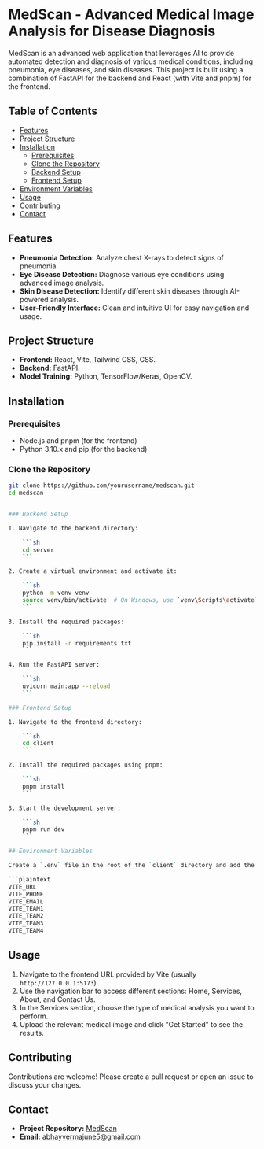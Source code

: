 # MedScan - Advanced Medical Image Analysis for Disease Diagnosis

MedScan is an advanced web application that leverages AI to provide automated detection and diagnosis of various medical conditions, including pneumonia, eye diseases, and skin diseases. This project is built using a combination of FastAPI for the backend and React (with Vite and pnpm) for the frontend.

## Table of Contents

- [Features](#features)
- [Project Structure](#project-structure)
- [Installation](#installation)
  - [Prerequisites](#prerequisites)
  - [Clone the Repository](#clone-the-repository)
  - [Backend Setup](#backend-setup)
  - [Frontend Setup](#frontend-setup)
- [Environment Variables](#environment-variables)
- [Usage](#usage)
- [Contributing](#contributing)
- [Contact](#contact)

## Features

- **Pneumonia Detection:** Analyze chest X-rays to detect signs of pneumonia.
- **Eye Disease Detection:** Diagnose various eye conditions using advanced image analysis.
- **Skin Disease Detection:** Identify different skin diseases through AI-powered analysis.
- **User-Friendly Interface:** Clean and intuitive UI for easy navigation and usage.

## Project Structure

- **Frontend:** React, Vite, Tailwind CSS, CSS.
- **Backend:** FastAPI.
- **Model Training:** Python, TensorFlow/Keras, OpenCV.

## Installation

### Prerequisites

- Node.js and pnpm (for the frontend)
- Python 3.10.x and pip (for the backend)

### Clone the Repository

```sh
git clone https://github.com/yourusername/medscan.git
cd medscan


### Backend Setup

1. Navigate to the backend directory:

    ```sh
    cd server
    ```

2. Create a virtual environment and activate it:

    ```sh
    python -m venv venv
    source venv/bin/activate  # On Windows, use `venv\Scripts\activate`
    ```

3. Install the required packages:

    ```sh
    pip install -r requirements.txt
    ```

4. Run the FastAPI server:

    ```sh
    uvicorn main:app --reload
    ```

### Frontend Setup

1. Navigate to the frontend directory:

    ```sh
    cd client
    ```

2. Install the required packages using pnpm:

    ```sh
    pnpm install
    ```

3. Start the development server:

    ```sh
    pnpm run dev
    ```

## Environment Variables

Create a `.env` file in the root of the `client` directory and add the following environment variables:

```plaintext
VITE_URL
VITE_PHONE
VITE_EMAIL
VITE_TEAM1
VITE_TEAM2
VITE_TEAM3
VITE_TEAM4
```

## Usage

1. Navigate to the frontend URL provided by Vite (usually `http://127.0.0.1:5173`).
2. Use the navigation bar to access different sections: Home, Services, About, and Contact Us.
3. In the Services section, choose the type of medical analysis you want to perform.
4. Upload the relevant medical image and click "Get Started" to see the results.

## Contributing

Contributions are welcome! Please create a pull request or open an issue to discuss your changes.

## Contact

- **Project Repository:** [MedScan](https://github.com/yourusername/medscan)
- **Email:** abhayvermajune5@gmail.com

